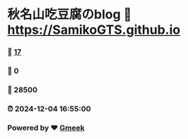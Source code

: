# 秋名山吃豆腐のblog :link: https://SamikoGTS.github.io 
### :page_facing_up: [17](https://SamikoGTS.github.io/tag.html) 
### :speech_balloon: 0 
### :hibiscus: 28500 
### :alarm_clock: 2024-12-04 16:55:00 
### Powered by :heart: [Gmeek](https://github.com/Meekdai/Gmeek)
